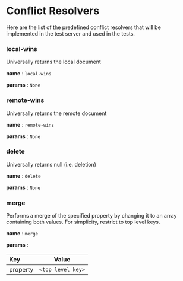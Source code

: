 # Conflict Resolvers

Here are the list of the predefined conflict resolvers that will be implemented in the test server
and used in the tests.

### local-wins

Universally returns the local document

**name** : `local-wins`

**params** : `None`

### remote-wins

Universally returns the remote document

**name** : `remote-wins`

**params** : `None`

### delete

Universally returns null (i.e. deletion)

**name** : `delete`

**params** : `None`

### merge

Performs a merge of the specified property by changing it to an array containing both values.
For simplicity, restrict to top level keys.

**name** : `merge`

**params** :

| Key        | Value       |
| :--------- | ----------- |
| property| `<top level key>` |

